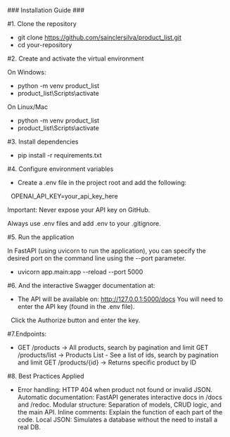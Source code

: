 \### Installation Guide ###



\#1. Clone the repository



* git clone https://github.com/sainclersilva/product_list.git
* cd your-repository



\#2. Create and activate the virtual environment



On Windows:



* python -m venv product\_list
* product\_list\\Scripts\\activate



On Linux/Mac



* python -m venv product\_list
* product\_list\\Scripts\\activate



\#3. Install dependencies



* pip install -r requirements.txt





\#4. Configure environment variables



* Create a .env file in the project root and add the following:

&nbsp;  OPENAI\_API\_KEY=your\_api\_key\_here



Important: Never expose your API key on GitHub.

Always use .env files and add .env to your .gitignore.



\#5. Run the application



In FastAPI (using uvicorn to run the application),
you can specify the desired port on the command line using the --port parameter.



* uvicorn app.main:app --reload --port 5000



\#6. And the interactive Swagger documentation at:



* The API will be available on: http://127.0.0.1:5000/docs
  You will need to enter the API key (found in the .env file).

&nbsp;   Click the Authorize button and enter the key.





\#7.Endpoints:



* GET /products          -> All products, search by pagination and limit
  GET /products/list     -> Products List - See a list of ids, search by pagination and limit
  GET /products/{id}     -> Returns specific product by ID



\#8. Best Practices Applied


* Error handling: HTTP 404 when product not found or invalid JSON.
  Automatic documentation: FastAPI generates interactive docs in /docs and /redoc.
  Modular structure: Separation of models, CRUD logic, and the main API.
  Inline comments: Explain the function of each part of the code.
  Local JSON: Simulates a database without the need to install a real DB.



